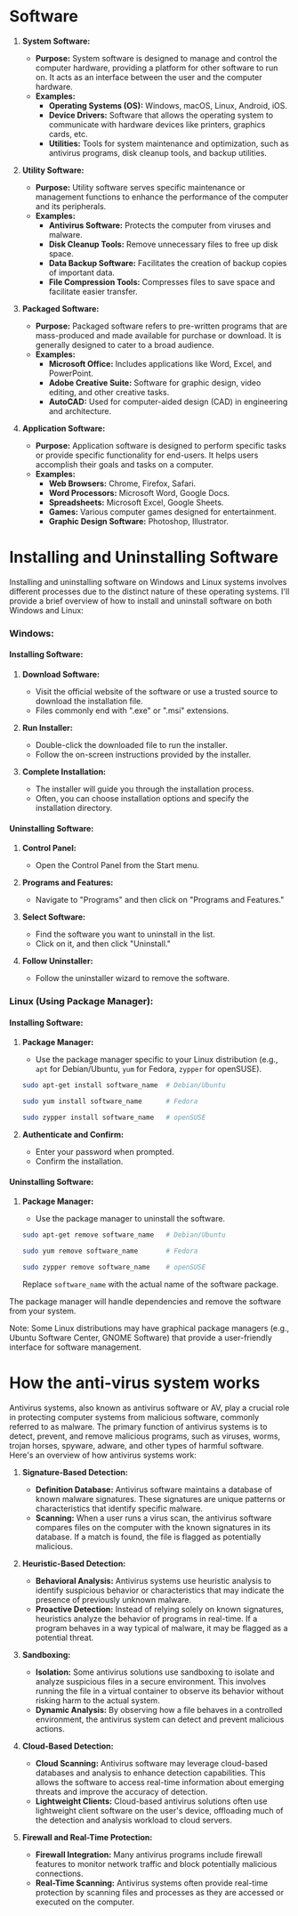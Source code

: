 # Software


1. **System Software:**
   - **Purpose:** System software is designed to manage and control the computer hardware, providing a platform for other software to run on. It acts as an interface between the user and the computer hardware.
   - **Examples:**
     - **Operating Systems (OS):** Windows, macOS, Linux, Android, iOS.
     - **Device Drivers:** Software that allows the operating system to communicate with hardware devices like printers, graphics cards, etc.
     - **Utilities:** Tools for system maintenance and optimization, such as antivirus programs, disk cleanup tools, and backup utilities.

2. **Utility Software:**
   - **Purpose:** Utility software serves specific maintenance or management functions to enhance the performance of the computer and its peripherals.
   - **Examples:**
     - **Antivirus Software:** Protects the computer from viruses and malware.
     - **Disk Cleanup Tools:** Remove unnecessary files to free up disk space.
     - **Data Backup Software:** Facilitates the creation of backup copies of important data.
     - **File Compression Tools:** Compresses files to save space and facilitate easier transfer.

3. **Packaged Software:**
   - **Purpose:** Packaged software refers to pre-written programs that are mass-produced and made available for purchase or download. It is generally designed to cater to a broad audience.
   - **Examples:**
     - **Microsoft Office:** Includes applications like Word, Excel, and PowerPoint.
     - **Adobe Creative Suite:** Software for graphic design, video editing, and other creative tasks.
     - **AutoCAD:** Used for computer-aided design (CAD) in engineering and architecture.

4. **Application Software:**
   - **Purpose:** Application software is designed to perform specific tasks or provide specific functionality for end-users. It helps users accomplish their goals and tasks on a computer.
   - **Examples:**
     - **Web Browsers:** Chrome, Firefox, Safari.
     - **Word Processors:** Microsoft Word, Google Docs.
     - **Spreadsheets:** Microsoft Excel, Google Sheets.
     - **Games:** Various computer games designed for entertainment.
     - **Graphic Design Software:** Photoshop, Illustrator.

# Installing and Uninstalling Software

Installing and uninstalling software on Windows and Linux systems involves different processes due to the distinct nature of these operating systems. I'll provide a brief overview of how to install and uninstall software on both Windows and Linux:

### Windows:

#### Installing Software:
1. **Download Software:**
   - Visit the official website of the software or use a trusted source to download the installation file.
   - Files commonly end with ".exe" or ".msi" extensions.

2. **Run Installer:**
   - Double-click the downloaded file to run the installer.
   - Follow the on-screen instructions provided by the installer.

3. **Complete Installation:**
   - The installer will guide you through the installation process.
   - Often, you can choose installation options and specify the installation directory.

#### Uninstalling Software:
1. **Control Panel:**
   - Open the Control Panel from the Start menu.

2. **Programs and Features:**
   - Navigate to "Programs" and then click on "Programs and Features."

3. **Select Software:**
   - Find the software you want to uninstall in the list.
   - Click on it, and then click "Uninstall."

4. **Follow Uninstaller:**
   - Follow the uninstaller wizard to remove the software.

### Linux (Using Package Manager):

#### Installing Software:
1. **Package Manager:**
   - Use the package manager specific to your Linux distribution (e.g., `apt` for Debian/Ubuntu, `yum` for Fedora, `zypper` for openSUSE).

   ```bash
   sudo apt-get install software_name  # Debian/Ubuntu
   ```

   ```bash
   sudo yum install software_name      # Fedora
   ```

   ```bash
   sudo zypper install software_name   # openSUSE
   ```

2. **Authenticate and Confirm:**
   - Enter your password when prompted.
   - Confirm the installation.

#### Uninstalling Software:
1. **Package Manager:**
   - Use the package manager to uninstall the software.

   ```bash
   sudo apt-get remove software_name   # Debian/Ubuntu
   ```

   ```bash
   sudo yum remove software_name       # Fedora
   ```

   ```bash
   sudo zypper remove software_name    # openSUSE
   ```

   Replace `software_name` with the actual name of the software package.

The package manager will handle dependencies and remove the software from your system.

Note: Some Linux distributions may have graphical package managers (e.g., Ubuntu Software Center, GNOME Software) that provide a user-friendly interface for software management.


# How the anti-virus system works 

Antivirus systems, also known as antivirus software or AV, play a crucial role in protecting computer systems from malicious software, commonly referred to as malware. The primary function of antivirus systems is to detect, prevent, and remove malicious programs, such as viruses, worms, trojan horses, spyware, adware, and other types of harmful software. Here's an overview of how antivirus systems work:

1. **Signature-Based Detection:**
   - **Definition Database:** Antivirus software maintains a database of known malware signatures. These signatures are unique patterns or characteristics that identify specific malware.
   - **Scanning:** When a user runs a virus scan, the antivirus software compares files on the computer with the known signatures in its database. If a match is found, the file is flagged as potentially malicious.

2. **Heuristic-Based Detection:**
   - **Behavioral Analysis:** Antivirus systems use heuristic analysis to identify suspicious behavior or characteristics that may indicate the presence of previously unknown malware.
   - **Proactive Detection:** Instead of relying solely on known signatures, heuristics analyze the behavior of programs in real-time. If a program behaves in a way typical of malware, it may be flagged as a potential threat.

3. **Sandboxing:**
   - **Isolation:** Some antivirus solutions use sandboxing to isolate and analyze suspicious files in a secure environment. This involves running the file in a virtual container to observe its behavior without risking harm to the actual system.
   - **Dynamic Analysis:** By observing how a file behaves in a controlled environment, the antivirus system can detect and prevent malicious actions.

4. **Cloud-Based Detection:**
   - **Cloud Scanning:** Antivirus software may leverage cloud-based databases and analysis to enhance detection capabilities. This allows the software to access real-time information about emerging threats and improve the accuracy of detection.
   - **Lightweight Clients:** Cloud-based antivirus solutions often use lightweight client software on the user's device, offloading much of the detection and analysis workload to cloud servers.

5. **Firewall and Real-Time Protection:**
   - **Firewall Integration:** Many antivirus programs include firewall features to monitor network traffic and block potentially malicious connections.
   - **Real-Time Scanning:** Antivirus systems often provide real-time protection by scanning files and processes as they are accessed or executed on the computer.

